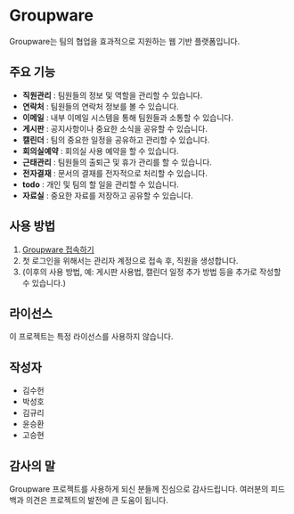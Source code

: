# Groupware

Groupware는 팀의 협업을 효과적으로 지원하는 웹 기반 플랫폼입니다.

## 주요 기능

- **직원관리** : 팀원들의 정보 및 역할을 관리할 수 있습니다.
- **연락처** : 팀원들의 연락처 정보를 볼 수 있습니다.
- **이메일** : 내부 이메일 시스템을 통해 팀원들과 소통할 수 있습니다.
- **게시판** : 공지사항이나 중요한 소식을 공유할 수 있습니다.
- **캘린더** : 팀의 중요한 일정을 공유하고 관리할 수 있습니다.
- **회의실예약** : 회의실 사용 예약을 할 수 있습니다.
- **근태관리** : 팀원들의 출퇴근 및 휴가 관리를 할 수 있습니다.
- **전자결재** : 문서의 결재를 전자적으로 처리할 수 있습니다.
- **todo** : 개인 및 팀의 할 일을 관리할 수 있습니다.
- **자료실** : 중요한 자료를 저장하고 공유할 수 있습니다.

## 사용 방법

1. [Groupware 접속하기](http://144.24.92.25:8080)
2. 첫 로그인을 위해서는 관리자 계정으로 접속 후, 직원을 생성합니다.
3. (이후의 사용 방법, 예: 게시판 사용법, 캘린더 일정 추가 방법 등을 추가로 작성할 수 있습니다.)

## 라이선스

이 프로젝트는 특정 라이선스를 사용하지 않습니다.

## 작성자

- 김수헌
- 박성호
- 김규리
- 윤승환
- 고승현

## 감사의 말

Groupware 프로젝트를 사용하게 되신 분들께 진심으로 감사드립니다. 여러분의 피드백과 의견은 프로젝트의 발전에 큰 도움이 됩니다.
